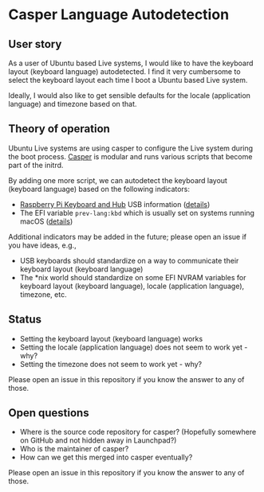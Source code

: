 # Casper Language Autodetection

## User story

As a user of Ubuntu based Live systems, I would like to have the keyboard layout (keyboard language) autodetected. I find it very cumbersome to select the keyboard layout each time I boot a Ubuntu based Live system.

Ideally, I would also like to get sensible defaults for the locale (application language) and timezone based on that.

## Theory of operation

Ubuntu Live systems are using casper to configure the Live system during the boot process. [Casper](https://packages.ubuntu.com/search?keywords=casper&searchon=names) is modular and runs various scripts that become part of the initrd.

By adding one more script, we can autodetect the keyboard layout (keyboard language) based on the following indicators:

* [Raspberry Pi Keyboard and Hub](https://www.raspberrypi.com/products/raspberry-pi-keyboard-and-hub/) USB information ([details](https://gist.github.com/probonopd/9646c69f876ff2b4b879aeb1c1cbc532))
* The EFI variable `prev-lang:kbd` which is usually set on systems running macOS ([details](https://github.com/helloSystem/hello/wiki/EFI-NVRAM))

Additional indicators may be added in the future; please open an issue if you have ideas, e.g.,

* USB keyboards should standardize on a way to communicate their keyboard layout (keyboard language)
* The *nix world should standardize on some EFI NVRAM variables for keyboard layout (keyboard language), locale (application language), timezone, etc.

## Status

* Setting the keyboard layout (keyboard language) works
* Setting the locale (application language) does not seem to work yet - why?
* Setting the timezone does not seem to work yet - why?

Please open an issue in this repository if you know the answer to any of those.

## Open questions

* Where is the source code repository for casper? (Hopefully somewhere on GitHub and not hidden away in Launchpad?)
* Who is the maintainer of casper?
* How can we get this merged into casper eventually?

Please open an issue in this repository if you know the answer to any of those.
